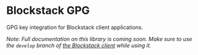 # Blockstack GPG

GPG key integration for Blockstack client applications.

*Note: Full documentation on this library is coming soon. Make sure to use the `develop` branch of [the Blockstack client](https://github.com/blockstack/blockstack-client) while using it.*
